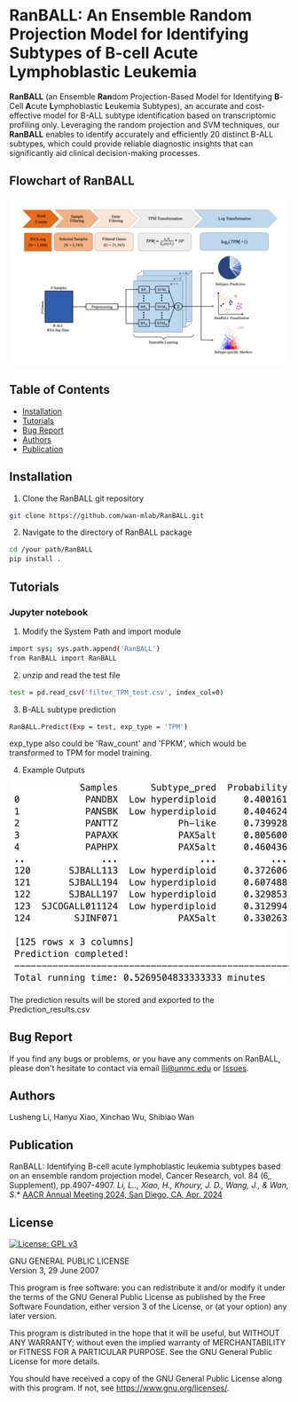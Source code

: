 # RanBALL: An Ensemble Random Projection Model for Identifying Subtypes of B-cell Acute Lymphoblastic Leukemia

**RanBALL** (an Ensemble **Ran**dom Projection-Based Model for Identifying **B**-Cell **A**cute **L**ymphoblastic **L**eukemia Subtypes), an accurate and cost-effective model for B-ALL subtype identification based on transcriptomic profiling only. Leveraging the random projection and SVM techniques, our **RanBALL** enables to identify accurately and efficiently 20 distinct B-ALL subtypes, which could provide reliable diagnostic insights that can significantly aid clinical decision-making processes.

## Flowchart of RanBALL
![Flowchart of RanBALL](Flowchart.png)

## Table of Contents
- [Installation](#installation)
- [Tutorials](#Tutorials)
- [Bug Report](#Bug-Report)
- [Authors](#Authors)
- [Publication](#Publication)
## Installation
1. Clone the RanBALL git repository
```bash
git clone https://github.com/wan-mlab/RanBALL.git
```
2. Navigate to the directory of RanBALL package
```bash
cd /your path/RanBALL
pip install .
```
## Tutorials
### Jupyter notebook
1. Modify the System Path and import module
```bash
import sys; sys.path.append('RanBALL')
from RanBALL import RanBALL
```
2. unzip and read the test file
```bash
test = pd.read_csv('filter_TPM_test.csv', index_col=0)
```
3. B-ALL subtype prediction
```bash
RanBALL.Predict(Exp = test, exp_type = 'TPM')
```
   exp_type also could be 'Raw_count' and 'FPKM', which would be transformed to TPM for model training.

4. Example Outputs

![Example Outputs](output1.png)

The prediction results will be stored and exported to the Prediction_results.csv

## Bug Report

If you find any bugs or problems, or you have any comments on RanBALL, please don't hesitate to contact via email lli@unmc.edu or [Issues](https://github.com/wan-mlab/RanBALL/issues).

## Authors
Lusheng Li, Hanyu Xiao, Xinchao Wu, Shibiao Wan

## Publication
RanBALL: Identifying B-cell acute lymphoblastic leukemia subtypes based on an ensemble random projection model, Cancer Research, vol. 84 (6_ Supplement), pp.4907-4907.
*Li, L.., Xiao, H., Khoury, J. D., Wang, J., & Wan, S*.*
[AACR Annual Meeting 2024, San Diego, CA, Apr. 2024](https://aacrjournals.org/cancerres/article/84/6_Supplement/4907/738413)

## License 

[![License: GPL v3](https://img.shields.io/badge/License-GPL%20v3-blue.svg)](https://www.gnu.org/licenses/gpl-3.0)

GNU GENERAL PUBLIC LICENSE  
Version 3, 29 June 2007

This program is free software: you can redistribute it and/or modify
it under the terms of the GNU General Public License as published by
the Free Software Foundation, either version 3 of the License, or
(at your option) any later version.

This program is distributed in the hope that it will be useful,
but WITHOUT ANY WARRANTY; without even the implied warranty of
MERCHANTABILITY or FITNESS FOR A PARTICULAR PURPOSE.  See the
GNU General Public License for more details.

You should have received a copy of the GNU General Public License
along with this program.  If not, see <https://www.gnu.org/licenses/>.
